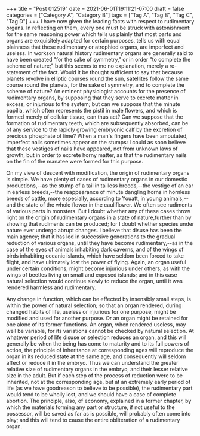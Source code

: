 +++
title = "Post 012519"
date = 2021-06-01T19:11:21-07:00
draft = false
categories = ["Category A", "Category B"]
tags = ["Tag A", "Tag B", "Tag C", "Tag D"]
+++
I have now given the leading facts with respect to rudimentary organs. In reflecting on them, every one must be struck with astonishment: for the same reasoning power which tells us plainly that most parts and organs are exquisitely adapted for certain purposes, tells us with equal plainness that these rudimentary or atrophied organs, are imperfect and useless. In workson natural history rudimentary organs are generally said to have been created "for the sake of symmetry," or in order "to complete the scheme of nature;" but this seems to me no explanation, merely a re-statement of the fact. Would it be thought sufficient to say that because planets revolve in elliptic courses round the sun, satellites follow the same course round the planets, for the sake of symmetry, and to complete the scheme of nature? An eminent physiologist accounts for the presence of rudimentary organs, by supposing that they serve to excrete matter in excess, or injurious to the system; but can we suppose that the minute papilla, which often represents the pistil in male flowers, and which is formed merely of cellular tissue, can thus act? Can we suppose that the formation of rudimentary teeth, which are subsequently absorbed, can be of any service to the rapidly growing embryonic calf by the excretion of precious phosphate of lime? When a man's fingers have been amputated, imperfect nails sometimes appear on the stumps: I could as soon believe that these vestiges of nails have appeared, not from unknown laws of growth, but in order to excrete horny matter, as that the rudimentary nails on the fin of the manatee were formed for this purpose.

On my view of descent with modification, the origin of rudimentary organs is simple. We have plenty of cases of rudimentary organs in our domestic productions,--as the stump of a tail in tailless breeds,--the vestige of an ear in earless breeds,--the reappearance of minute dangling horns in hornless breeds of cattle, more especially, according to Youatt, in young animals,--and the state of the whole flower in the cauliflower. We often see rudiments of various parts in monsters. But I doubt whether any of these cases throw light on the origin of rudimentary organs in a state of nature,further than by showing that rudiments can be produced; for I doubt whether species under nature ever undergo abrupt changes. I believe that disuse has been the main agency; that it has led in successive generations to the gradual reduction of various organs, until they have become rudimentary,--as in the case of the eyes of animals inhabiting dark caverns, and of the wings of birds inhabiting oceanic islands, which have seldom been forced to take flight, and have ultimately lost the power of flying. Again, an organ useful under certain conditions, might become injurious under others, as with the wings of beetles living on small and exposed islands; and in this case natural selection would continue slowly to reduce the organ, until it was rendered harmless and rudimentary.

Any change in function, which can be effected by insensibly small steps, is within the power of natural selection; so that an organ rendered, during changed habits of life, useless or injurious for one purpose, might be modified and used for another purpose. Or an organ might be retained for one alone of its former functions. An organ, when rendered useless, may well be variable, for its variations cannot be checked by natural selection. At whatever period of life disuse or selection reduces an organ, and this will generally be when the being has come to maturity and to its full powers of action, the principle of inheritance at corresponding ages will reproduce the organ in its reduced state at the same age, and consequently will seldom affect or reduce it in the embryo. Thus we can understand the greater relative size of rudimentary organs in the embryo, and their lesser relative size in the adult. But if each step of the process of reduction were to be inherited, not at the corresponding age, but at an extremely early period of life (as we have goodreason to believe to be possible), the rudimentary part would tend to be wholly lost, and we should have a case of complete abortion. The principle, also, of economy, explained in a former chapter, by which the materials forming any part or structure, if not useful to the possessor, will be saved as far as is possible, will probably often come into play; and this will tend to cause the entire obliteration of a rudimentary organ.
